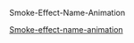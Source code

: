 Smoke-Effect-Name-Animation

[Smoke-effect-name-animation](https://prajakta-v-patil.github.io/Smoke-Effect-Name-Animation/)
